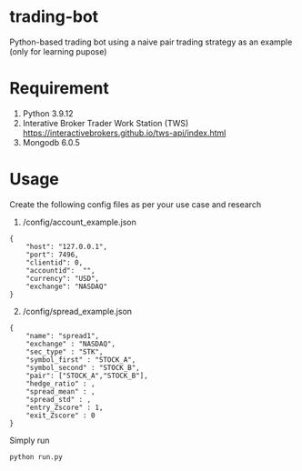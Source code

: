 # trading-bot
Python-based trading bot using a naive pair trading strategy as an example (only for learning pupose)

# Requirement

1. Python 3.9.12
2. Interative Broker Trader Work Station (TWS) <br/>
https://interactivebrokers.github.io/tws-api/index.html
3. Mongodb 6.0.5

# Usage

Create the following config files as per your use case and research

1. /config/account_example.json
```
{
    "host": "127.0.0.1",                                         
    "port": 7496,                                                 
    "clientid": 0,                                                  
    "accountid":  "",
    "currency": "USD",
    "exchange": "NASDAQ"
}       
```

2. /config/spread_example.json
```
{
    "name": "spread1",
    "exchange" : "NASDAQ",
    "sec_type" : "STK",
    "symbol_first" : "STOCK_A",
    "symbol_second" : "STOCK_B",
    "pair": ["STOCK_A","STOCK_B"],
    "hedge_ratio" : ,                                                                 
    "spread_mean" : ,                         
    "spread_std" : , 
    "entry_Zscore" : 1,
    "exit_Zscore" : 0
}     
```
Simply run
```
python run.py
```
